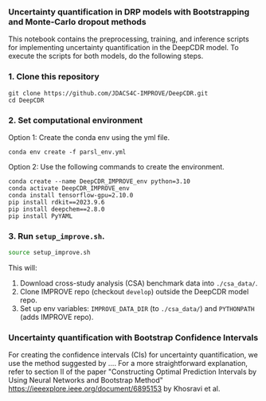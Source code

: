 ### Uncertainty quantification in DRP models with Bootstrapping and Monte-Carlo dropout methods

This notebook contains the preprocessing, training, and inference scripts for implementing uncertainty quantification in the DeepCDR model. To execute the scripts for both models, do the following steps.

### 1. Clone this repository
```
git clone https://github.com/JDACS4C-IMPROVE/DeepCDR.git
cd DeepCDR
```

### 2. Set computational environment

Option 1: Create the conda env using the yml file.
```
conda env create -f parsl_env.yml
```

Option 2: Use the following commands to create the environment.
```
conda create --name DeepCDR_IMPROVE_env python=3.10
conda activate DeepCDR_IMPROVE_env
conda install tensorflow-gpu=2.10.0
pip install rdkit==2023.9.6
pip install deepchem==2.8.0
pip install PyYAML
```

### 3. Run `setup_improve.sh`.
```bash
source setup_improve.sh
```

This will:
1. Download cross-study analysis (CSA) benchmark data into `./csa_data/`.
2. Clone IMPROVE repo (checkout `develop`) outside the DeepCDR model repo.
3. Set up env variables: `IMPROVE_DATA_DIR` (to `./csa_data/`) and `PYTHONPATH` (adds IMPROVE repo).

### Uncertainty quantification with Bootstrap Confidence Intervals

For creating the confidence intervals (CIs) for uncertainty quantification, we use the method suggested by .... For a more straightforward explanation, refer to section II of the paper "Constructing Optimal Prediction Intervals by Using Neural Networks and Bootstrap Method" https://ieeexplore.ieee.org/document/6895153 by Khosravi et al.
